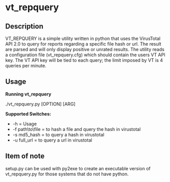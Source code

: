 vt_repquery
===========

Description
-----------
VT_REPQUERY is a simple utility written in python that uses the VirusTotal API 2.0 to query for reports regarding a specific file hash or url. The result are parsed and will only display positive or unrated results. The utility reads a configuration file (vt_repquery.cfg) which should contain the users VT API key. The VT API key will be tied to each query; the limit imposed by VT is 4 queries per minute.

Usage
-----
**Running vt_repquery**

 ./vt_repquery.py [OPTION] [ARG]

**Supported Switches:**

* -h = Usage
* -f path\to\file = to hash a file and query the hash in virustotal
* -s md5_hash = to query a hash in virustotal
* -u full_url = to query a url in virustotal

Item of note
------------
setup.py can be used with py2exe to create an executable version of vt_repquery.py for those systems that do not have python.